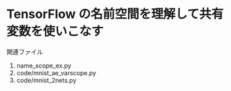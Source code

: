 # TensorFlow の名前空間を理解して共有変数を使いこなす

関連ファイル
1. name_scope_ex.py
2. code/mnist_ae_varscope.py
3. code/mnist_2nets.py
